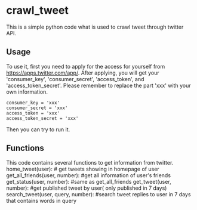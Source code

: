 # crawl_tweet

This is a simple python code what is used to crawl tweet through twitter API.

## Usage
To use it, first you need to apply for the access for yourself from https://apps.twitter.com/app/. After applying, you will get your 'consumer_key', 'consumer_secret', 'access_token', and 'access_token_secret'. Please remember to replace the part 'xxx' with your own information.

    consumer_key = 'xxx'
    consumer_secret = 'xxx'
    access_token = 'xxx'
    access_token_secret = 'xxx'

Then you can try to run it.

## Functions
This code contains several functions to get information from twitter.
        home_tweet(user): # get tweets showing in homepage of user
        get_all_friends(user, number): #get all information of user's friends
        get_status(user, number): #same as get_all_friends
        get_tweet(user, number): #get published tweet by user( only published in 7 days)
        search_tweet(user, query, number): #search tweet replies to user in 7 days that contains words in query 
